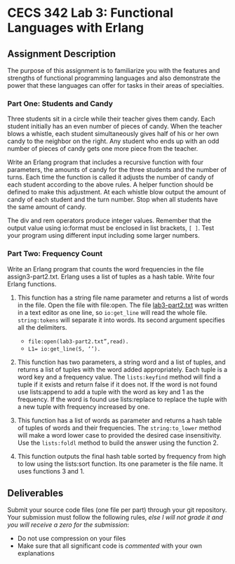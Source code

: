 # CECS 342 Lab 3: Functional Languages with Erlang

## Assignment Description

The purpose of this assignment is to familiarize you with the features and strengths of functional programming languages and also demonstrate the power that these languages can offer for tasks in their areas of specialties.

### Part One: Students and Candy

Three students sit in a circle while their teacher gives them candy. Each student initially has an even number of pieces of candy. When the teacher blows a whistle, each student simultaneously gives half of his or her own candy to the neighbor on the right. Any student who ends up with an odd number of pieces of candy gets one more piece from the teacher.

Write an Erlang program that includes a recursive function with four parameters, the amounts of candy for the three students and the number of turns. Each time the function is called it adjusts the number of candy of each student according to the above rules. A helper function should be defined to make this adjustment. At each whistle blow output the amount of candy of each student and the turn number. Stop when all students have the same amount of candy.

The div and rem operators produce integer values. Remember that the output value using io:format must be enclosed in list brackets, `[ ]`. Test your program using different input including some larger numbers.

### Part Two: Frequency Count

Write an Erlang program that counts the word frequencies in the file assign3-part2.txt. Erlang uses a list of tuples as a hash table. Write four Erlang functions.

1. This function has a string file name parameter and returns a list of words in the file. Open the file with file:open. The file [lab3-part2.txt](lab3-part2.txt) was written in a text editor as one line, so `io:get_line` will read the whole file. `string:tokens` will separate it into words. Its second argument specifies all the delimiters.

   * `file:open(lab3-part2.txt”,read).` 
   * `L1= io:get_line(S, ‘’).`

2. This function has two parameters, a string word and a list of tuples, and returns a list of tuples with the word added appropriately. Each tuple is a word key and a frequency value. The `lists:keyfind` method will find a tuple if it exists and return false if it does not. If the word is not found use lists:append to add a tuple with the word as key and 1 as the frequency. If the word is found use lists:replace to replace the tuple with a new tuple with frequency increased by one.
3. This function has a list of words as parameter and returns a hash table of tuples of words and their frequencies. The `string:to_lower` method will make a word lower case to provided the desired case insensitivity. Use the `lists:foldl` method to build the answer using the function 2.
4. This function outputs the final hash table sorted by frequency from high to low using the lists:sort function. Its one parameter is the file name. It uses functions 3 and 1.

## Deliverables

Submit your source code files (one file per part) through your git repository. Your submission must follow the following rules, *else I will not grade it and you will receive a zero for the submission*:

* Do not use compression on your files
* Make sure that all significant code is *commented* with your own explanations
